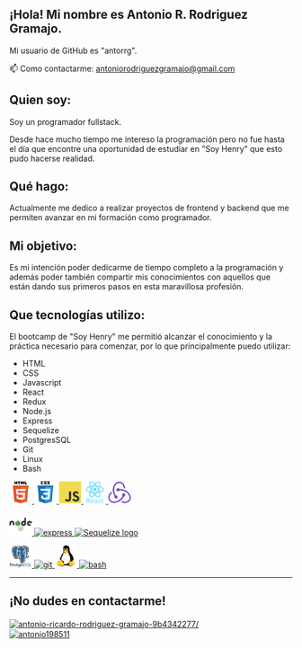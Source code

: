 ## ¡Hola! Mi nombre es Antonio R. Rodriguez Gramajo.
Mi usuario de GitHub es "antorrg".

📫 Como contactarme: antoniorodriguezgramajo@gmail.com

## Quien soy:
Soy un programador fullstack. 


Desde hace mucho tiempo me intereso la programación pero no fue hasta el día que encontre una oportunidad de estudiar en "Soy Henry" que esto pudo hacerse realidad.

## Qué hago:
Actualmente me dedico a realizar proyectos de frontend y backend que me permiten avanzar en mi formación como programador. 

## Mi objetivo:
Es mi intención poder dedicarme de tiempo completo a la programación y además poder también compartir mis conocimientos con aquellos que están dando sus primeros pasos en esta maravillosa profesión. 

## Que tecnologías utilizo:
El bootcamp de "Soy Henry" me permitió alcanzar el conocimiento y la práctica necesario para comenzar, por lo que principalmente puedo utilizar:

* HTML
* CSS
* Javascript
* React
* Redux
* Node.js
* Express
* Sequelize
* PostgresSQL
* Git
* Linux
* Bash
  
<p align="left"> 
<a href="https://www.w3.org/html/" target="_blank" rel="noreferrer"> <img src="https://raw.githubusercontent.com/devicons/devicon/master/icons/html5/html5-original-wordmark.svg" alt="html5" width="40" height="40"/> </a> <a href="https://www.w3schools.com/css/" target="_blank" rel="noreferrer"> <img src="https://raw.githubusercontent.com/devicons/devicon/master/icons/css3/css3-original-wordmark.svg" alt="css3" width="40" height="40"/> </a> <a href="https://developer.mozilla.org/en-US/docs/Web/JavaScript" target="_blank" rel="noreferrer"> <img src="https://raw.githubusercontent.com/devicons/devicon/master/icons/javascript/javascript-original.svg" alt="javascript" width="40" height="40"/> </a> <a href="https://reactjs.org/" target="_blank" rel="noreferrer"> <img src="https://raw.githubusercontent.com/devicons/devicon/master/icons/react/react-original-wordmark.svg" alt="react" width="40" height="40"/> </a> <a href="https://redux.js.org" target="_blank" rel="noreferrer"> <img src="https://raw.githubusercontent.com/devicons/devicon/master/icons/redux/redux-original.svg" alt="redux" width="40" height="40"/> </a> </p> <a href="https://nodejs.org" target="_blank" rel="noreferrer"> <img src="https://raw.githubusercontent.com/devicons/devicon/master/icons/nodejs/nodejs-original-wordmark.svg" alt="nodejs" width="40" height="40"/> </a> <a href="https://expressjs.com" target="_blank" rel="noreferrer"> <img src="https://cdn.hashnode.com/res/hashnode/image/upload/v1675637255386/f3a9a38b-116d-4b35-8f46-8d8abb78166f.png?w=1600&h=840&fit=crop&crop=entropy&auto=compress,format&format=webp" alt="express" width="50" height="30"/> </a> <a href="https://sequelize.org" target="_blank" rel="noreferrer"> <img src="https://cdn.freebiesupply.com/logos/large/2x/sequelize-logo-png-transparent.png" width="40" height = "40" alt="Sequelize logo" /> </p> <a href="https://www.postgresql.org" target="_blank" rel="noreferrer"> <img src="https://raw.githubusercontent.com/devicons/devicon/master/icons/postgresql/postgresql-original-wordmark.svg" alt="postgresql" width="40" height="40"/> </a> <a href="https://git-scm.com/" target="_blank" rel="noreferrer"> <img src="https://www.vectorlogo.zone/logos/git-scm/git-scm-icon.svg" alt="git" width="40" height="40"/> </a> <a href="https://www.linux.org/" target="_blank" rel="noreferrer"> <img src="https://raw.githubusercontent.com/devicons/devicon/master/icons/linux/linux-original.svg" alt="linux" width="40" height="40"/> </a> <a href="https://www.gnu.org/software/bash/" target="_blank" rel="noreferrer"> <img src="https://www.vectorlogo.zone/logos/gnu_bash/gnu_bash-icon.svg" alt="bash" width="40" height="40"/> </a> 

<hr/>

## ¡No dudes en contactarme!
<p align="left">
 <a href="https://linkedin.com/in/antonio-ricardo-rodriguez-gramajo-9b4342277/" target="_blank"><img align="center" src="https://raw.githubusercontent.com/rahuldkjain/github-profile-readme-generator/master/src/images/icons/Social/linked-in-alt.svg" alt="antonio-ricardo-rodriguez-gramajo-9b4342277/" height="30" width="40" /></a>
 <br/>
<a href="https://twitter.com/antonio198511" target="blank"><img align="center" src="https://raw.githubusercontent.com/rahuldkjain/github-profile-readme-generator/master/src/images/icons/Social/twitter.svg" alt="antonio198511" height="30" width="40" /></a>
 

<!--
<a href="https://www.youtube.com/channel/UCeMawJAPUWfxuQGoKkuzX2A" target="blank"><img align="center" src="https://raw.githubusercontent.com/rahuldkjain/github-profile-readme-generator/master/src/images/icons/Social/youtube.svg" alt="el-hani - الهــاني" height="30" width="40" /></a>


[ Mi perfil de Linkedin](https://www.linkedin.com/in/antonio-ricardo-rodriguez-gramajo-9b4342277)
-->



<!--
**antorrg/antorrg** is a ✨ _special_ ✨ repository because its `README.md` (this file) appears on your GitHub profile.

Here are some ideas to get you started:

- 🔭 I’m currently working on ...
- 🌱 I’m currently learning ...
- 👯 I’m looking to collaborate on ...
- 🤔 I’m looking for help with ...
- 💬 Ask me about ...
- 📫 How to reach me: ...
- 😄 Pronouns: ...
- ⚡ Fun fact: ...
-->
